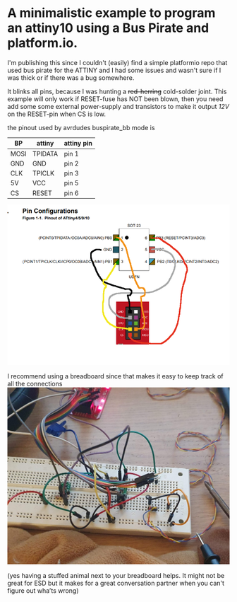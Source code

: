 # A minimalistic example to program an attiny10 using a Bus Pirate and platform.io.

I'm publishing this since I couldn't (easily) find a simple platformio repo that used bus pirate for the ATTINY and I had some issues and wasn't sure if I was thick or if there was a bug somewhere.
 
It blinks all pins, because I was hunting a ~~red-herring~~ cold-solder joint.
This example will only work if RESET-fuse has NOT been blown, then you need add some some external power-supply and transistors to make it output *12V* on the RESET-pin when CS is low.

the pinout used by avrdudes buspirate_bb mode is 

| BP | attiny  | attiny pin|
|----|---------|-----------|
|MOSI| TPIDATA | pin 1     |
|GND | GND     | pin 2     |
|CLK | TPICLK  | pin 3     |
|5V  | VCC     | pin 5     |
|CS  | RESET   | pin 6     |

![buspirate->attiny pinout (see above table)](attiny_bp_sketch.png)

I recommend using a breadboard since that makes it easy to keep track of all the connections
![don’t cry, it won’t help](easy.png)

(yes having a stuffed animal next to your breadboard helps. It might not be great for ESD but it makes for a great conversation partner when you can't figure out wha’ts wrong)

